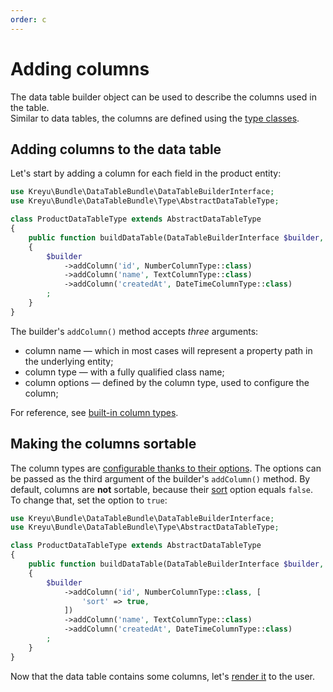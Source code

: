 ```yaml
---
order: c
---
```


# Adding columns

The data table builder object can be used to describe the columns used in the table.  
Similar to data tables, the columns are defined using the [type classes](../features/type-classes.md).

## Adding columns to the data table

Let's start by adding a column for each field in the product entity:

```php # src/DataTable/Type/ProductDataTableType.php
use Kreyu\Bundle\DataTableBundle\DataTableBuilderInterface;
use Kreyu\Bundle\DataTableBundle\Type\AbstractDataTableType;

class ProductDataTableType extends AbstractDataTableType
{
    public function buildDataTable(DataTableBuilderInterface $builder, array $options): void
    {
        $builder
            ->addColumn('id', NumberColumnType::class)
            ->addColumn('name', TextColumnType::class)
            ->addColumn('createdAt', DateTimeColumnType::class)
        ;
    }
}
```

The builder's `addColumn()` method accepts _three_ arguments:

- column name — which in most cases will represent a property path in the underlying entity;
- column type — with a fully qualified class name;
- column options — defined by the column type, used to configure the column;

For reference, see [built-in column types](../components/columns/types.md).

## Making the columns sortable

The column types are [configurable thanks to their options](../features/type-classes.md#type-configuration-options). 
The options can be passed as the third argument of the builder's `addColumn()` method. 
By default, columns are **not** sortable, because their [sort](../components/columns/types/column.md#sort) option equals `false`. 
To change that, set the option to `true`:

```php #10 src/DataTable/Type/ProductDataTableType.php
use Kreyu\Bundle\DataTableBundle\DataTableBuilderInterface;
use Kreyu\Bundle\DataTableBundle\Type\AbstractDataTableType;

class ProductDataTableType extends AbstractDataTableType
{
    public function buildDataTable(DataTableBuilderInterface $builder, array $options): void
    {
        $builder
            ->addColumn('id', NumberColumnType::class, [
                'sort' => true,
            ])
            ->addColumn('name', TextColumnType::class)
            ->addColumn('createdAt', DateTimeColumnType::class)
        ;
    }
}
```

Now that the data table contains some columns, let's [render it](../basic-usage/rendering-the-table.md) to the user.
